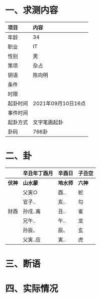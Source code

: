 # 一、求测内容
|项目|内容|
|:-|:-|
|年龄|34|
|职业|IT|
|性别|男|
|策项|杂占|
|钥语|陈向明|
|条件||
|时限||
|起卦时间|2021年09月10日16点|
|事件时间||
|起卦方式|文字笔画起卦|
|卦码|766卦|

# 二、卦
||辛丑年丁酉月|辛酉日|子丑空|
|:-|:-|:-|:-|
|**伏神**|**山水蒙**|**地水师**|**六神**|
||父寅○|酉..|蛇|
||官子..|亥..|勾|
|财酉|孙戌..离|丑..|雀|
||兄午..|午..|龙|
||孙辰、|辰、|玄|
||父寅..应|寅..|虎|


# 三、断语

# 四、实际情况